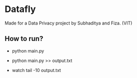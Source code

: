 # Datafly 

Made for a Data Privacy project by Subhaditya and Fiza.
(VIT)

## How to run?

- python main.py 

- python main.py >> output.txt
- watch tail -10 output.txt
